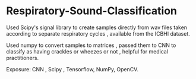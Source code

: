 # Respiratory-Sound-Classification
 Used Scipy's signal library to create samples directly from wav files taken according to separate respiratory cycles , available from the ICBHI dataset.
 
 Used numpy to convert samples to matrices , passed them to CNN to classify as having crackles or wheezes or not , helpful for medical practitioners. 
 
 Exposure: CNN , Scipy , Tensorflow, NumPy, OpenCV.
